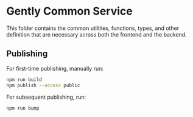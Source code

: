 # Gently Common Service

This folder contains the common utilities, functions, types, and other definition that are necessary across both the frontend and the backend.

## Publishing

For first-time publishing, manually run:

```sh
npm run build
npm publish --access public
```

For subsequent publishing, run:

```sh
npm run bump
```
